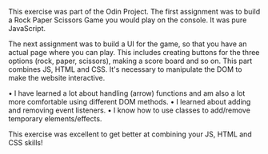 This exercise was part of the Odin Project. The first assignment was to build a Rock Paper Scissors Game you would play on the console. It was pure JavaScript.

The next assignment was to build a UI for the game, so that you have an actual page where you can play. This includes creating buttons for the three options (rock, paper, scissors), making a score board and so on. This part combines JS, HTML and CSS. It's necessary to manipulate the DOM to make the website interactive.

• I have learned a lot about handling (arrow) functions and am also a lot more comfortable using different DOM methods. 
• I learned about adding and removing event listeners. 
• I know how to use classes to add/remove temporary elements/effects.

This exercise was excellent to get better at combining your JS, HTML and CSS skills!